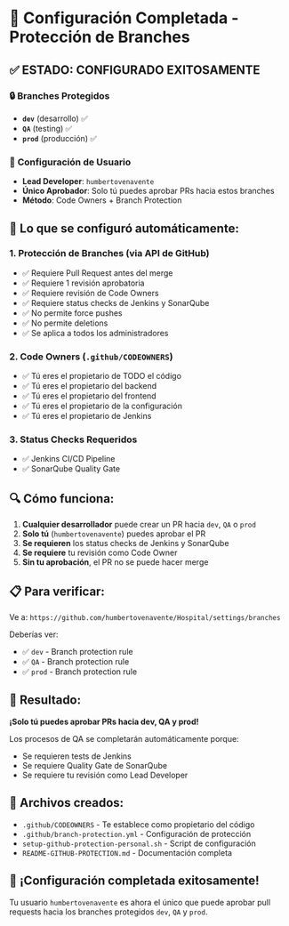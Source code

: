 # 🎉 Configuración Completada - Protección de Branches

## ✅ **ESTADO: CONFIGURADO EXITOSAMENTE**

### 🔒 **Branches Protegidos**
- **`dev`** (desarrollo) ✅
- **`QA`** (testing) ✅  
- **`prod`** (producción) ✅

### 👤 **Configuración de Usuario**
- **Lead Developer**: `humbertovenavente`
- **Único Aprobador**: Solo tú puedes aprobar PRs hacia estos branches
- **Método**: Code Owners + Branch Protection

## 🚀 **Lo que se configuró automáticamente:**

### 1. **Protección de Branches** (via API de GitHub)
- ✅ Requiere Pull Request antes del merge
- ✅ Requiere 1 revisión aprobatoria
- ✅ Requiere revisión de Code Owners
- ✅ Requiere status checks de Jenkins y SonarQube
- ✅ No permite force pushes
- ✅ No permite deletions
- ✅ Se aplica a todos los administradores

### 2. **Code Owners** (`.github/CODEOWNERS`)
- ✅ Tú eres el propietario de TODO el código
- ✅ Tú eres el propietario del backend
- ✅ Tú eres el propietario del frontend
- ✅ Tú eres el propietario de la configuración
- ✅ Tú eres el propietario de Jenkins

### 3. **Status Checks Requeridos**
- ✅ Jenkins CI/CD Pipeline
- ✅ SonarQube Quality Gate

## 🔍 **Cómo funciona:**

1. **Cualquier desarrollador** puede crear un PR hacia `dev`, `QA` o `prod`
2. **Solo tú** (`humbertovenavente`) puedes aprobar el PR
3. **Se requieren** los status checks de Jenkins y SonarQube
4. **Se requiere** tu revisión como Code Owner
5. **Sin tu aprobación**, el PR no se puede hacer merge

## 📋 **Para verificar:**

Ve a: `https://github.com/humbertovenavente/Hospital/settings/branches`

Deberías ver:
- ✅ `dev` - Branch protection rule
- ✅ `QA` - Branch protection rule  
- ✅ `prod` - Branch protection rule

## 🎯 **Resultado:**

**¡Solo tú puedes aprobar PRs hacia dev, QA y prod!**

Los procesos de QA se completarán automáticamente porque:
- Se requieren tests de Jenkins
- Se requiere Quality Gate de SonarQube
- Se requiere tu revisión como Lead Developer

## 📁 **Archivos creados:**

- `.github/CODEOWNERS` - Te establece como propietario del código
- `.github/branch-protection.yml` - Configuración de protección
- `setup-github-protection-personal.sh` - Script de configuración
- `README-GITHUB-PROTECTION.md` - Documentación completa

## 🎊 **¡Configuración completada exitosamente!**

Tu usuario `humbertovenavente` es ahora el único que puede aprobar pull requests hacia los branches protegidos `dev`, `QA` y `prod`.
